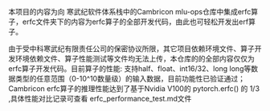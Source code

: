   本项目的内容为向 寒武纪软件体系栈中的Cambricon mlu-ops仓库中集成erfc算子，erfc文件夹下的内容为erfc算子的全部开发代码，由此也可轻松开发出erf算子。
  
  由于受中科寒武纪有限责任公司的保密协议所限，其它项目依赖环境文件、算子开发环境依赖文件、算子性能测试等文件均无法上传，本仓库的的全部内容仅仅为erfc算子开发代码。目前算子的性能: 支持half、float、int16/32、long long等数据类型的任意范围（0-10^10数量级）的输入数据，目前功能性已验证通过；Cambricon erfc算子的推理性能达到了基于Nvidia V100的 pytorch.erfc() 的 1/3 ,具体性能对比记录可查看 erfc_performance_test.md文件

  


  
